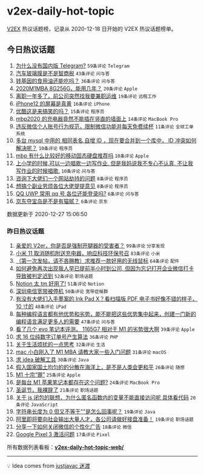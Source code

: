 # v2ex-daily-hot-topic

[V2EX](https://www.v2ex.com/) 热议话题榜，记录从 2020-12-18 日开始的 V2EX 热议话题榜单。

## 今日热议话题

<!-- TODAY BEGIN -->
1. [为什么没有国内版 Telegram?](https://www.v2ex.com/t/739339) ``59条评论`` ``Telegram``
1. [汽车玻璃膜是不是智商税](https://www.v2ex.com/t/739315) ``43条评论`` ``问与答``
1. [转基因的食用油还能吃吗？](https://www.v2ex.com/t/739322) ``36条评论`` ``问与答``
1. [2020M1MBA 8G256G，能用几年？](https://www.v2ex.com/t/739309) ``20条评论`` ``Apple``
1. [离职一年多了，前公司突然找我要兼职运维](https://www.v2ex.com/t/739341) ``19条评论`` ``远程工作``
1. [iPhone12 的屏幕是真黄](https://www.v2ex.com/t/739318) ``16条评论`` ``iPhone``
1. [优酷这是来搞笑的吗？](https://www.v2ex.com/t/739352) ``15条评论`` ``程序员``
1. [mbp2020 的充电器竟然不能插在竖直的墙面上](https://www.v2ex.com/t/739361) ``14条评论`` ``MacBook Pro``
1. [违反微信个人账号行为规范，限制微信功能并每天免费续杯](https://www.v2ex.com/t/739313) ``11条评论`` ``全球工单系统``
1. [多台 mysql 中用的 相同表名,自增 ID ，现在要合并到一个库中， ID 冲突如何解决呢？](https://www.v2ex.com/t/739364) ``10条评论`` ``程序员``
1. [mbp 有什么比较好的移动固态硬盘推荐吗](https://www.v2ex.com/t/739350) ``10条评论`` ``Apple``
1. [上小学的时候,可以一边唱歌一边写作业. 但是我妈说我不专心不认真, 不让我写作业的时候唱歌.](https://www.v2ex.com/t/739320) ``10条评论`` ``问与答``
1. [咨询下大佬们一个网站劫持的问题](https://www.v2ex.com/t/739360) ``8条评论`` ``程序员``
1. [想搞个副业劳烦各位大佬提提意见](https://www.v2ex.com/t/739308) ``8条评论`` ``程序员``
1. [QQ UWP 常用 qq 号,各位还能登录吗?](https://www.v2ex.com/t/739326) ``6条评论`` ``问与答``
1. [京东夺宝岛是不是有猫腻？](https://www.v2ex.com/t/739312) ``6条评论`` ``京东``

数据更新于 2020-12-27 15:06:50
<!-- TODAY END -->

### 昨日热议话题

<!-- YESTERDAY BEGIN -->
1. [亲爱的 V2er，你是否是强制开腿器的受害者？](https://www.v2ex.com/t/739286) ``99条评论`` ``分享发现``
1. [小米 11 取消随机附送充电器，响应科技环保号召](https://www.v2ex.com/t/739146) ``83条评论`` ``小米``
1. [（第一次发帖，请不吝赐教）求推荐一款好用的无线鼠标](https://www.v2ex.com/t/739092) ``64条评论`` ``配件``
1. [如何避免再次出现我人早已提前半小时到公司, 但因为忘记打开企业微信打卡导致被判定迟到](https://www.v2ex.com/t/739099) ``52条评论`` ``职场话题``
1. [Notion 太 tm 好用了!](https://www.v2ex.com/t/739197) ``51条评论`` ``Notion``
1. [深圳电信宽带被停机](https://www.v2ex.com/t/739133) ``50条评论`` ``宽带症候群``
1. [有没有大佬们入手墨案的 Ink Pad X？看扫描版 PDF 电子书好像不错的样子， 10 寸的](https://www.v2ex.com/t/739181) ``48条评论`` ``iPad``
1. [每种编程语言都有他优势和劣势，能不能把这些优势集中起来，创建一门新的编程语言满足更多人的需要](https://www.v2ex.com/t/739096) ``47条评论`` ``问与答``
1. [看了几个 evo 笔记本评测， 1165G7 相对于 M1 的劣势很大啊](https://www.v2ex.com/t/739261) ``39条评论`` ``Apple``
1. [求 16 位纯数字订单号产生算法](https://www.v2ex.com/t/739204) ``36条评论`` ``PHP``
1. [关于生活烦扰的一点思考](https://www.v2ex.com/t/739142) ``32条评论`` ``生活``
1. [mac 小白刚入了 M1 MBA 请教大家一些入门问题](https://www.v2ex.com/t/739205) ``31条评论`` ``macOS``
1. [求 idea 破解工具](https://www.v2ex.com/t/739128) ``30条评论`` ``Java``
1. [假入国家国土均匀的的分散在海洋上，是不是人类会更和平](https://www.v2ex.com/t/739258) ``26条评论`` ``随想``
1. [M1 十宗“罪”](https://www.v2ex.com/t/739152) ``25条评论`` ``Apple``
1. [是每台 M1 苹果笔记本都存在这个问题?](https://www.v2ex.com/t/739229) ``24条评论`` ``MacBook Pro``
1. [圣诞节，我裸辞了](https://www.v2ex.com/t/739239) ``21条评论`` ``职场话题``
1. [关于 js 闭包的联想，为什么匿名函数内的变量不能直接访问呢 具体看代码](https://www.v2ex.com/t/739259) ``20条评论`` ``JavaScript``
1. [字符串长度为 0 但又不等于""是怎么回事呢？](https://www.v2ex.com/t/739288) ``19条评论`` ``Java``
1. [阿里即将要向社会输出大量人才，各公司请做好接盘准备！](https://www.v2ex.com/t/739153) ``19条评论`` ``职场话题``
1. [分享一下如何关闭微信的个性化广告](https://www.v2ex.com/t/739209) ``18条评论`` ``微信``
1. [Google Pixel 3 激活问题](https://www.v2ex.com/t/739231) ``17条评论`` ``Pixel``
<!-- YESTERDAY END -->

所有数据列表看板：**[v2ex-daily-hot-topic-web/](https://realleonardo.github.io/v2ex-daily-hot-topic-web/)**

---

💡 Idea comes from [justjavac 迷渡](https://github.com/justjavac/)
